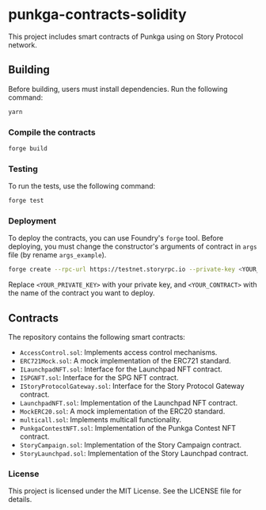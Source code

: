 # punkga-contracts-solidity

This project includes smart contracts of Punkga using on Story Protocol network.

## Building

Before building, users must install dependencies. Run the following command:

```bash
yarn
```

### Compile the contracts

```bash
forge build
```

### Testing

To run the tests, use the following command:

```bash
forge test
```

### Deployment

To deploy the contracts, you can use Foundry's `forge` tool. Before deploying, you must change the constructor's arguments of contract in `args` file (by rename `args_example`).

```bash
forge create --rpc-url https://testnet.storyrpc.io --private-key <YOUR_PRIVATE_KEY> contracts/<YOUR_CONTRACT>.sol:<YOUR_CONTRACT> --constructor-args-path args
```

Replace `<YOUR_PRIVATE_KEY>` with your private key, and `<YOUR_CONTRACT>` with the name of the contract you want to deploy.

## Contracts

The repository contains the following smart contracts:

-   `AccessControl.sol`: Implements access control mechanisms.
-   `ERC721Mock.sol`: A mock implementation of the ERC721 standard.
-   `ILaunchpadNFT.sol`: Interface for the Launchpad NFT contract.
-   `ISPGNFT.sol`: Interface for the SPG NFT contract.
-   `IStoryProtocolGateway.sol`: Interface for the Story Protocol Gateway contract.
-   `LaunchpadNFT.sol`: Implementation of the Launchpad NFT contract.
-   `MockERC20.sol`: A mock implementation of the ERC20 standard.
-   `multicall.sol`: Implements multicall functionality.
-   `PunkgaContestNFT.sol`: Implementation of the Punkga Contest NFT contract.
-   `StoryCampaign.sol`: Implementation of the Story Campaign contract.
-   `StoryLaunchpad.sol`: Implementation of the Story Launchpad contract.

### License

This project is licensed under the MIT License. See the LICENSE file for details.
